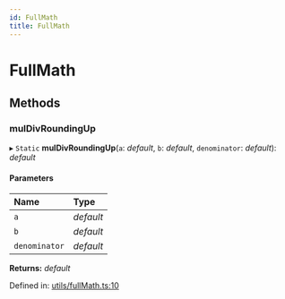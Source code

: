 ```yaml
---
id: FullMath
title: FullMath
---
```


# FullMath

## Methods

### mulDivRoundingUp

▸ `Static` **mulDivRoundingUp**(`a`: *default*, `b`: *default*, `denominator`: *default*): *default*

#### Parameters

| Name | Type |
| :------ | :------ |
| `a` | *default* |
| `b` | *default* |
| `denominator` | *default* |

**Returns:** *default*

Defined in: [utils/fullMath.ts:10](https://github.com/Uniswap/uniswap-v3-sdk/blob/aeb1b09/src/utils/fullMath.ts#L10)

